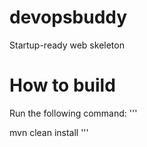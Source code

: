 # devopsbuddy
Startup-ready web skeleton

# How to build
Run the following command:
'''

mvn clean install
'''
